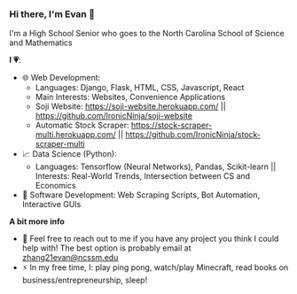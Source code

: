 ### Hi there, I'm Evan 👋

I'm a High School Senior who goes to the North Carolina School of Science and Mathematics

**I 💗**:
  - 🌐 Web Development: 
    - Languages: Django, Flask, HTML, CSS, Javascript, React
    - Main Interests: Websites, Convenience Applications
    - Soji Website: https://soji-website.herokuapp.com/ || https://github.com/IronicNinja/soji-website
    - Automatic Stock Scraper: https://stock-scraper-multi.herokuapp.com/ || https://github.com/IronicNinja/stock-scraper-multi
  - 📈 Data Science (Python): 
    - Languages: Tensorflow (Neural Networks), Pandas, Scikit-learn || Interests: Real-World Trends, Intersection between CS and Economics
  - 🤖 Software Development: Web Scraping Scripts, Bot Automation, Interactive GUIs
  
**A bit more info**
- 👯 Feel free to reach out to me if you have any project you think I could help with! The best option is probably email at zhang21evan@ncssm.edu
- ⚡ In my free time, I: play ping pong, watch/play Minecraft, read books on business/entrepreneurship, sleep!
